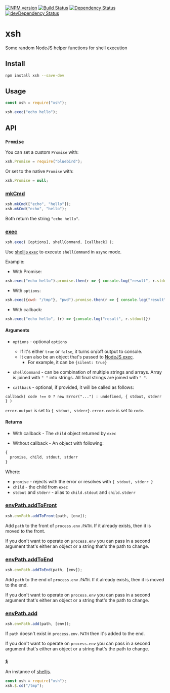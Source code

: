 [![NPM version][npm-image]][npm-url] [![Build Status][travis-image]][travis-url]
[![Dependency Status][daviddm-image]][daviddm-url] [![devDependency Status][daviddm-dev-image]][daviddm-dev-url]

# xsh

Some random NodeJS helper functions for shell execution

## Install

```bash
npm install xsh --save-dev
```

## Usage

```js
const xsh = require("xsh");

xsh.exec("echo hello");
```

## API

### `Promise`

You can set a custom `Promise` with:

```js
xsh.Promise = require("bluebird");
```

Or set to the native `Promise` with:

```js
xsh.Promise = null;
```

### [mkCmd](#mkcmd)

```js
xsh.mkCmd(["echo", "hello"]);
xsh.mkCmd("echo", "hello");
```

Both return the string `"echo hello"`.

### [exec](#exec)

```js
xsh.exec( [options], shellCommand, [callback] );
```

Use [shelljs `exec`] to execute `shellCommand` in `async` mode.

Example:

-   With Promise:

```js
xsh.exec("echo hello").promise.then(r => { console.log("result", r.stdout); });
```

-   With `options`:

```js
xsh.exec({cwd: "/tmp"}, "pwd").promise.then(r => { console.log("result", r.stdout)})
```

-   With callback:

```js
xsh.exec("echo hello", (r) => {console.log("result", r.stdout)})
```

#### Arguments

-   `options` - optional `options`

    -   If it's either `true` or `false`, it turns on/off output to console.
    -   It can also be an object that's passed to [NodeJS exec](https://nodejs.org/api/child_process.html#child_process_child_process_exec_command_options_callback).
        -   For example, it can be `{silent: true}`

-   `shellCommand` - can be combination of multiple strings and arrays.  Array is joined with `" "` into strings.  All final strings are joined with `" "`.

-   `callback` - optional, if provided, it will be called as follows:

`callback( code !== 0 ? new Error("...") : undefined, { stdout, stderr } )`

`error.output` is set to `{ stdout, stderr}`.
`error.code` is set to `code`.

#### Returns

-   With callback - The `child` object returned by `exec`

-   Without callback - An object with following:

```js
{
  promise, child, stdout, stderr
}
```

Where:

-   `promise` - rejects with the error or resolves with `{ stdout, stderr }`
-   `child` - the child from `exec`
-   `stdout` and `stderr` - alias to `child.stdout` and `child.stderr`

### [envPath.addToFront](#envpathaddtofront)

```js
xsh.envPath.addToFront(path, [env]);
```

Add `path` to the front of `process.env.PATH`.  If it already exists, then it is moved to the front.

If you don't want to operate on `process.env` you can pass in a second argument that's either an object or a string that's the path to change.

### [envPath.addToEnd](#envpathaddtoend)

```js
xsh.envPath.addToEnd(path, [env]);
```

Add `path` to the end of `process.env.PATH`.  If it already exists, then it is moved to the end.

If you don't want to operate on `process.env` you can pass in a second argument that's either an object or a string that's the path to change.

### [envPath.add](#envpathadd)

```js
xsh.envPath.add(path, [env]);
```

If `path` doesn't exist in `process.env.PATH` then it's added to the end.

If you don't want to operate on `process.env` you can pass in a second argument that's either an object or a string that's the path to change.

### [`$`](#)

An instance of [shelljs].

```js
const xsh = require("xsh");
xsh.$.cd("/tmp");
```

[shelljs `exec`]: http://documentup.com/shelljs/shelljs#execcommand--options--callback

[shelljs]: https://github.com/shelljs/shelljs

[travis-image]: https://travis-ci.org/jchip/xsh.svg?branch=master

[travis-url]: https://travis-ci.org/jchip/xsh

[npm-image]: https://badge.fury.io/js/xsh.svg

[npm-url]: https://npmjs.org/package/xsh

[daviddm-image]: https://david-dm.org/jchip/xsh/status.svg

[daviddm-url]: https://david-dm.org/jchip/xsh

[daviddm-dev-image]: https://david-dm.org/jchip/xsh/dev-status.svg

[daviddm-dev-url]: https://david-dm.org/jchip/xsh?type=dev
